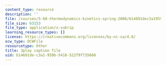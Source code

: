 ```yaml
---
content_type: resource
description: ''
file: /courses/5-60-thermodynamics-kinetics-spring-2008/b14691dec3a1959b5416522f9f735660_qYqI9IWyv-c.srt
file_size: 63153
file_type: application/x-subrip
learning_resource_types: []
license: https://creativecommons.org/licenses/by-nc-sa/4.0/
ocw_type: OCWFile
resourcetype: Other
title: 3play caption file
uid: b14691de-c3a1-959b-5416-522f9f735660
---
```

